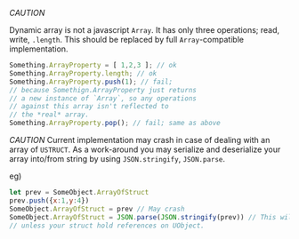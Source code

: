 *CAUTION*

Dynamic array is not a javascript `Array`. It has only three operations; read, write, `.length`. This should be replaced by full `Array`-compatible implementation.


```js
Something.ArrayProperty = [ 1,2,3 ]; // ok
Something.ArrayProperty.length; // ok
Something.ArrayProperty.push(1); // fail; 
// because Somethign.ArrayProperty just returns
// a new instance of `Array`, so any operations
// against this array isn't reflected to 
// the *real* array.
Something.ArrayProperty.pop(); // fail; same as above
```

*CAUTION* Current implementation may crash in case of dealing with an array of `USTRUCT`. As a work-around you may serialize and deserialize your array into/from string by using `JSON.stringify`, `JSON.parse`.

eg)
```js
let prev = SomeObject.ArrayOfStruct
prev.push({x:1,y:4})
SomeObject.ArrayOfStruct = prev // May crash
SomeObject.ArrayOfStruct = JSON.parse(JSON.stringify(prev)) // This will be fine
// unless your struct hold references on UObject.
```
